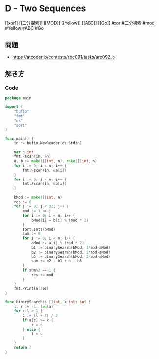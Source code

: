 # D - Two Sequences
[[xor]] [[二分探索]] [[MOD]] [[Yellow]] [[ABC]] [[Go]]
#xor #二分探索 #mod #Yellow #ABC #Go 

## 問題
- https://atcoder.jp/contests/abc091/tasks/arc092_b

## 解き方
### Code
```go
package main

import (
	"bufio"
	"fmt"
	"os"
	"sort"
)

func main() {
	in := bufio.NewReader(os.Stdin)

	var n int
	fmt.Fscan(in, &n)
	a, b := make([]int, n), make([]int, n)
	for i := 0; i < n; i++ {
		fmt.Fscan(in, &a[i])
	}
	for i := 0; i < n; i++ {
		fmt.Fscan(in, &b[i])
	}

	bMod := make([]int, n)
	res := 0
	for j := 0; j < 32; j++ {
		mod := 1 << j
		for i := 0; i < n; i++ {
			bMod[i] = b[i] % (mod * 2)
		}
		sort.Ints(bMod)
		sum := 0
		for i := 0; i < n; i++ {
			aMod := a[i] % (mod * 2)
			b1 := binarySearch(bMod, 1*mod-aMod)
			b2 := binarySearch(bMod, 2*mod-aMod)
			b3 := binarySearch(bMod, 3*mod-aMod)
			sum += b2 - b1 + n - b3
		}
		if sum%2 == 1 {
			res += mod
		}
	}
	fmt.Println(res)
}

func binarySearch(a []int, x int) int {
	l, r := -1, len(a)
	for r-l > 1 {
		c := (l + r) / 2
		if a[c] >= x {
			r = c
		} else {
			l = c
		}
	}
	return r
}
```